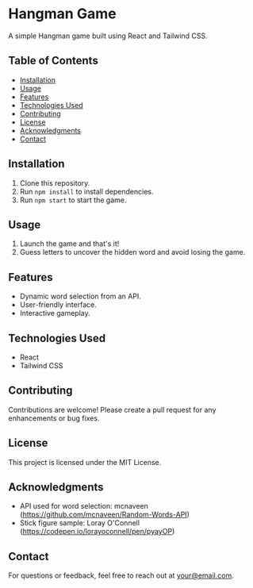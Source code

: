 # Hangman Game

A simple Hangman game built using React and Tailwind CSS.

## Table of Contents

- [Installation](#installation)
- [Usage](#usage)
- [Features](#features)
- [Technologies Used](#technologies-used)
- [Contributing](#contributing)
- [License](#license)
- [Acknowledgments](#acknowledgments)
- [Contact](#contact)

## Installation

1. Clone this repository.
2. Run `npm install` to install dependencies.
3. Run `npm start` to start the game.

## Usage

1. Launch the game and that's it!
2. Guess letters to uncover the hidden word and avoid losing the game.

## Features

- Dynamic word selection from an API.
- User-friendly interface.
- Interactive gameplay.

## Technologies Used

- React
- Tailwind CSS

## Contributing

Contributions are welcome! Please create a pull request for any enhancements or bug fixes.

## License

This project is licensed under the MIT License.

## Acknowledgments

- API used for word selection: mcnaveen (https://github.com/mcnaveen/Random-Words-API)
- Stick figure sample: Loray O'Connell (https://codepen.io/lorayoconnell/pen/pyayOP)

## Contact

For questions or feedback, feel free to reach out at your@email.com.
